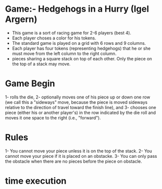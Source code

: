 # Game:- Hedgehogs in a Hurry (Igel Argern)
- This game is a sort of racing game for 2-6 players (best 4).
- Each player choses a color for his tokens.
- The standard game is played on a grid with 6 rows and 9 columns.
- Each player has four tokens (representing hedgehogs) that he or she must move from the left column to the right column.
- pieces sharing a square stack on top of each other. Only the piece on the top of a stack may move.
# Game Begin
1- rolls the die,
2- optionally moves one of his piece up or down one row (we call this a "sideways" move, because the piece is moved sideways relative to the direction of travel toward the finish line), and
3- chooses one piece (either his or another player's) in the row indicated by the die roll and moves it one space to the right (i.e., "forward").
# Rules
1- You cannot move your piece unless it is on the top of the stack.
2- You cannot move your piece if it is placed on an obstacke.
3- You can only pass the obstacle when there are no pieces before the piece on obstacle.
# time execution
